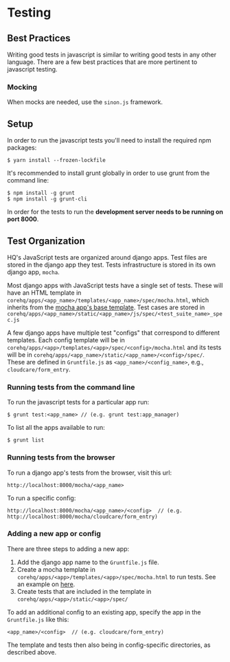 # Testing

## Best Practices

Writing good tests in javascript is similar to writing good tests in any other language. There are a few best practices that are more pertinent to javascript testing.

### Mocking

When mocks are needed, use the `sinon.js` framework.

## Setup

In order to run the javascript tests you'll need to install the required npm packages:

    $ yarn install --frozen-lockfile

It's recommended to install grunt globally in order to use grunt from the command line:

    $ npm install -g grunt
    $ npm install -g grunt-cli

In order for the tests to run the __development server needs to be running on port 8000__.

## Test Organization

HQ's JavaScript tests are organized around django apps. Test files are stored in the django app they test. Tests infrastructure is stored in its own django app, `mocha`.

Most django apps with JavaScript tests have a single set of tests. These will have an HTML template in `corehq/apps/<app_name>/templates/<app_name>/spec/mocha.html`, which inherits from the [mocha app's base template](https://github.com/dimagi/commcare-hq/blob/master/corehq/apps/mocha/templates/mocha/base.html). Test cases are stored in `corehq/apps/<app_name>/static/<app_name>/js/spec/<test_suite_name>_spec.js`

A few django apps have multiple test "configs" that correspond to different templates. Each config template will be in `corehq/apps/<app>/templates/<app>/spec/<config>/mocha.html` and its tests will be in `corehq/apps/<app_name>/static/<app_name>/<config>/spec/`. These are defined in `Gruntfile.js` as `<app_name>/<config_name>`, e.g., `cloudcare/form_entry`.


### Running tests from the command line

To run the javascript tests for a particular app run:

    $ grunt test:<app_name> // (e.g. grunt test:app_manager)

To list all the apps available to run:

    $ grunt list


### Running tests from the browser

To run a django app's tests from the browser, visit this url:

```
http://localhost:8000/mocha/<app_name>
```

To run a specific config:

```
http://localhost:8000/mocha/<app_name>/<config>  // (e.g. http://localhost:8000/mocha/cloudcare/form_entry)
```

### Adding a new app or config

There are three steps to adding a new app:

  1. Add the django app name to the `Gruntfile.js` file.
  2. Create a mocha template in `corehq/apps/<app>/templates/<app>/spec/mocha.html` to run tests. See an example on [here](https://github.com/dimagi/commcare-hq/blob/master/corehq/apps/app_manager/templates/app_manager/spec/mocha.html).
  3. Create tests that are included in the template in `corehq/apps/<app>/static/<app>/spec/`
  
To add an additional config to an existing app, specify the app in the `Gruntfile.js` like this:

```
<app_name>/<config>  // (e.g. cloudcare/form_entry)
```

The template and tests then also being in config-specific directories, as described above.
